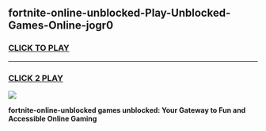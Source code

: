 
## fortnite-online-unblocked-Play-Unblocked-Games-Online-jogr0
<h3>
<a href="https://premium76.site?title=fortnite-online-unblocked&ref=25A">CLICK TO PLAY</a></h3>
<hr>

<h3>
<a href="https://premium76.site?title=fortnite-online-unblocked&ref=25A">CLICK 2 PLAY</a>
  
</h3>

<a href="https://premium76.site?title=fortnite-online-unblocked&ref=25A"><img src="https://clearcache.store/games.png"></a>


**fortnite-online-unblocked games unblocked: Your Gateway to Fun and Accessible Online Gaming**
